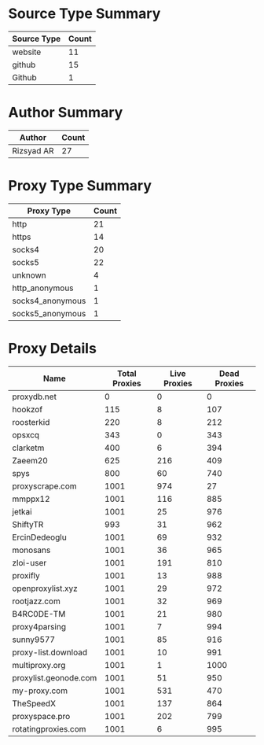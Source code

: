 # Source Type Summary

| Source Type | Count |
|-------------|-------|
| website | 11 |
| github | 15 |
| Github | 1 |


# Author Summary

| Author | Count |
|--------|-------|
| Rizsyad AR | 27 |


# Proxy Type Summary

| Proxy Type | Count |
|------------|-------|
| http | 21 |
| https | 14 |
| socks4 | 20 |
| socks5 | 22 |
| unknown | 4 |
| http_anonymous | 1 |
| socks4_anonymous | 1 |
| socks5_anonymous | 1 |


# Proxy Details

| Name | Total Proxies | Live Proxies | Dead Proxies |
|------|---------------|--------------|---------------|
| proxydb.net | 0 | 0 | 0 |
| hookzof | 115 | 8 | 107 |
| roosterkid | 220 | 8 | 212 |
| opsxcq | 343 | 0 | 343 |
| clarketm | 400 | 6 | 394 |
| Zaeem20 | 625 | 216 | 409 |
| spys | 800 | 60 | 740 |
| proxyscrape.com | 1001 | 974 | 27 |
| mmppx12 | 1001 | 116 | 885 |
| jetkai | 1001 | 25 | 976 |
| ShiftyTR | 993 | 31 | 962 |
| ErcinDedeoglu | 1001 | 69 | 932 |
| monosans | 1001 | 36 | 965 |
| zloi-user | 1001 | 191 | 810 |
| proxifly | 1001 | 13 | 988 |
| openproxylist.xyz | 1001 | 29 | 972 |
| rootjazz.com | 1001 | 32 | 969 |
| B4RC0DE-TM | 1001 | 21 | 980 |
| proxy4parsing | 1001 | 7 | 994 |
| sunny9577 | 1001 | 85 | 916 |
| proxy-list.download | 1001 | 10 | 991 |
| multiproxy.org | 1001 | 1 | 1000 |
| proxylist.geonode.com | 1001 | 51 | 950 |
| my-proxy.com | 1001 | 531 | 470 |
| TheSpeedX | 1001 | 137 | 864 |
| proxyspace.pro | 1001 | 202 | 799 |
| rotatingproxies.com | 1001 | 6 | 995 |
